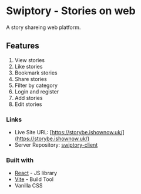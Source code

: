 # Swiptory - Stories on web

A story shareing web platform.

## Features
  1. View stories
  2. Like stories
  3. Bookmark stories
  4. Share stories
  5. Filter by category
  6. Login and register
  7. Add stories
  8. Edit stories

### Links

- Live Site URL: [https://storybe.ishownow.uk/](https://storybe.ishownow.uk/)
- Server Repository: [swiptory-client](https://github.com/imbekrishna/swiptory-server)

### Built with

- [React](https://reactjs.org/) - JS library
- [Vite](https://vite.dev/) - Build Tool
- Vanilla CSS